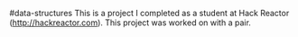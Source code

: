 #data-structures
This is a project I completed as a student at Hack Reactor (http://hackreactor.com). This project was worked on with a pair.
